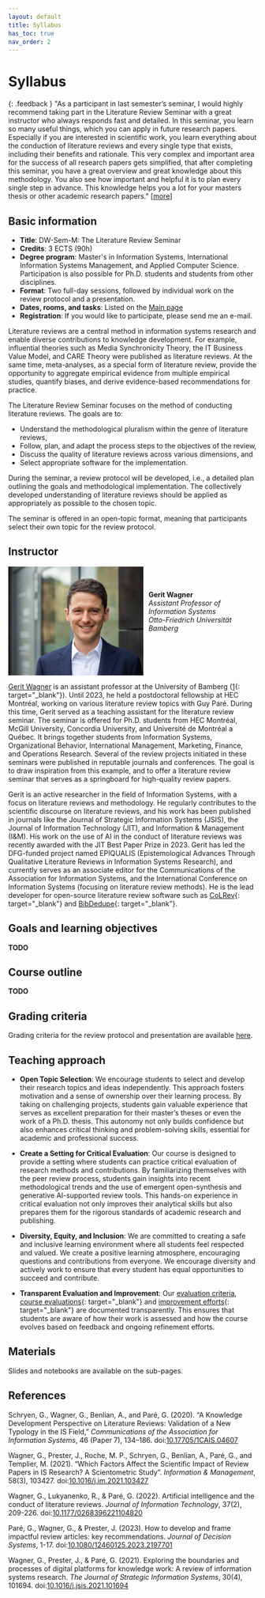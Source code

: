 ```yaml
---
layout: default
title: Syllabus
has_toc: true
nav_order: 2
---
```


# Syllabus

{: .feedback }
"As a participant in last semester’s seminar, I would highly recommend taking part in the Literature Review Seminar with a great instructor who always responds fast and detailed. In this seminar, you learn so many useful things, which you can apply in future research papers. Especially if you are interested in scientific work, you learn everything about the conduction of literature reviews and every single type that exists, including their benefits and rationale. This very complex and important area for the success of all research papers gets simplified, that after completing this seminar, you have a great overview and great knowledge about this methodology. You also see how important and helpful it is to plan every single step in advance. This knowledge helps you a lot for your masters thesis or other academic research papers." \[[more](feedback.html)\]

## Basic information

- **Title**: DW-Sem-M: The Literature Review Seminar
- **Credits**: 3 ECTS (90h)
- **Degree program**: Master's in Information Systems, International Information Systems Management, and Applied Computer Science. Participation is also possible for Ph.D. students and students from other disciplines.
- **Format**: Two full-day sessions, followed by individual work on the review protocol and a presentation.
- **Dates, rooms, and tasks**: Listed on the [Main page](../index.html)
- **Registration**: If you would like to participate, please send me an e-mail.

Literature reviews are a central method in information systems research and enable diverse contributions to knowledge development.
For example, influential theories such as Media Synchronicity Theory, the IT Business Value Model, and CARE Theory were published as literature reviews.
At the same time, meta-analyses, as a special form of literature review, provide the opportunity to aggregate empirical evidence from multiple empirical studies, quantify biases, and derive evidence-based recommendations for practice.

The Literature Review Seminar focuses on the method of conducting literature reviews. The goals are to:

- Understand the methodological pluralism within the genre of literature reviews,
- Follow, plan, and adapt the process steps to the objectives of the review,
- Discuss the quality of literature reviews across various dimensions, and
- Select appropriate software for the implementation.

During the seminar, a review protocol will be developed, i.e., a detailed plan outlining the goals and methodological implementation.
The collectively developed understanding of literature reviews should be applied as appropriately as possible to the chosen topic.

The seminar is offered in an open-topic format, meaning that participants select their own topic for the review protocol.

## Instructor

<img src="../assets/gerit_wagner.jpg" alt="Gerit Wagner (Foto: Tim Kipphan)" style="height: 220px; float: left; padding-right: 10px;">

<br><br>

**Gerit Wagner**  
*Assistant Professor of Information Systems*  
*Otto-Friedrich Universität Bamberg*

<br style="clear:both">

[Gerit Wagner](docs/instructor.html) is an assistant professor at the University of Bamberg ([1](https://www.uni-bamberg.de/digital-work/team/prof-dr-gerit-wagner/){: target="_blank"}).
Until 2023, he held a postdoctoral fellowship at HEC Montréal, working on various literature review topics with Guy Paré.
During this time, Gerit served as a teaching assistant for the literature review seminar.
The seminar is offered for Ph.D. students from HEC Montréal, McGill University, Concordia University, and Université de Montréal a Québec.
It brings together students from Information Systems, Organizational Behavior, International Management, Marketing, Finance, and Operations Research.
Several of the review projects initiated in these seminars were published in reputable journals and conferences.
The goal is to draw inspiration from this example, and to offer a literature review seminar that serves as a springboard for high-quality review papers.

Gerit is an active researcher in the field of Information Systems, with a focus on literature reviews and methodology.
He regularly contributes to the scientific discourse on literature reviews, and his work has been published in journals like the Journal of Strategic Information Systems (JSIS), the Journal of Information Technology (JIT), and Information & Management (I&M).
His work on the use of AI in the conduct of literature reviews was recently awarded with the JIT Best Paper Prize in 2023.
Gerit has led the DFG-funded project named EPIQUALIS (Epistemological Advances Through Qualitative Literature Reviews in Information Systems Research), and currently serves as an associate editor for the Communications of the Association for Information Systems, and the International Conference on Information Systems (focusing on literature review methods).
He is the lead developer for open-source literature review software such as [CoLRev](https://github.com/CoLRev-Environment/colrev){: target="_blank"} and [BibDedupe](https://github.com/CoLRev-Environment/bib-dedupe){: target="_blank"}.

## Goals and learning objectives

**TODO**

## Course outline

**TODO**

## Grading criteria

Grading criteria for the review protocol and presentation are available [here](protocol.html).

## Teaching approach

- **Open Topic Selection**: We encourage students to select and develop their research topics and ideas independently. This approach fosters motivation and a sense of ownership over their learning process. By taking on challenging projects, students gain valuable experience that serves as excellent preparation for their master’s theses or even the work of a Ph.D. thesis. This autonomy not only builds confidence but also enhances critical thinking and problem-solving skills, essential for academic and professional success.

- **Create a Setting for Critical Evaluation**: Our course is designed to provide a setting where students can practice critical evaluation of research methods and contributions. By familiarizing themselves with the peer review process, students gain insights into recent methodological trends and the use of emergent open-synthesis and generative AI-supported review tools. This hands-on experience in critical evaluation not only improves their analytical skills but also prepares them for the rigorous standards of academic research and publishing.

<!-- - **Real-World Impact**: We aim to empower students to make a meaningful impact by contributing to a real-world, publicly accessible Python package. This hands-on experience not only enhances technical skills but also provides a sense of accomplishment and relevance. Additionally, students can add this valuable experience to their CV, showcasing their practical contributions and teamwork skills to potential employers. -->

- **Diversity, Equity, and Inclusion**: We are committed to creating a safe and inclusive learning environment where all students feel respected and valued. We create a positive learning atmosphere, encouraging questions and contributions from everyone. We encourage diversity and actively work to ensure that every student has equal opportunities to succeed and contribute.

- **Transparent Evaluation and Improvement**: Our [evaluation criteria](protocol.html), [course evaluations](https://digital-work-lab.github.io/handbook/docs/30-teaching/30_processes/30.21.evaluations.html#prior-evaluations){: target="_blank"} and [improvement efforts](https://digital-work-lab.github.io/handbook/docs/30-teaching/30_processes/30.22.improvements.html){: target="_blank"} are documented transparently. This ensures that students are aware of how their work is assessed and how the course evolves based on feedback and ongoing refinement efforts.

<!-- In addition, we develop peer-reviewed teaching materials to solicit feedback from educators outside our program. -->

## Materials

Slides and notebooks are available on the sub-pages.

## References

<div class="references">
    <p>Schryen, G., Wagner, G., Benlian, A., and Paré, G. (2020). “A Knowledge Development Perspective on Literature Reviews: Validation of a New Typology in the IS Field,” <em>Communications of the Association for Information Systems</em>, 46 (Paper 7), 134–186. doi:<a href="https://aisel.aisnet.org/cais/vol46/iss1/7/" target="_blank">10.17705/1CAIS.04607</a></p>
    <p>Wagner, G., Prester, J., Roche, M. P., Schryen, G., Benlian, A., Paré, G., and Templier, M. (2021). “Which Factors Affect the Scientific Impact of Review Papers in IS Research? A Scientometric Study”. <em>Information & Management</em>, 58(3), 103427. doi:<a href="https://www.sciencedirect.com/science/article/abs/pii/S037872062100001X" target="_blank">10.1016/j.im.2021.103427</a></p>
    <p>Wagner, G., Lukyanenko, R., &amp; Paré, G. (2022). Artificial intelligence and the conduct of literature reviews. <em>Journal of Information Technology</em>, 37(2), 209-226. doi:<a href="https://journals.sagepub.com/doi/full/10.1177/0268396221104820" target="_blank">10.1177/0268396221104820</a></p>
    <p>Paré, G., Wagner, G., &amp; Prester, J. (2023). How to develop and frame impactful review articles: key recommendations. <em>Journal of Decision Systems</em>, 1-17. doi:<a href="https://www.tandfonline.com/doi/full/10.1080/12460125.2023.2197701" target="_blank">10.1080/12460125.2023.2197701</a></p>
    <p>Wagner, G., Prester, J., &amp; Paré, G. (2021). Exploring the boundaries and processes of digital platforms for knowledge work: A review of information systems research. <em>The Journal of Strategic Information Systems</em>, 30(4), 101694. doi:<a href="https://www.sciencedirect.com/science/article/pii/S096386872100041X" target="_blank">10.1016/j.jsis.2021.101694</a></p>
</div>
